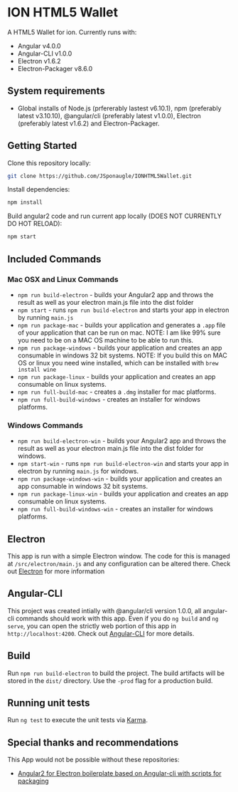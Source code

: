 # ION HTML5 Wallet

A HTML5 Wallet for ion. Currently runs with:

- Angular v4.0.0
- Angular-CLI v1.0.0
- Electron v1.6.2
- Electron-Packager v8.6.0

## System requirements

- Global installs of Node.js (prfererably lastest v6.10.1), npm (preferably latest v3.10.10), @angular/cli (preferably latest v1.0.0), Electron (preferably latest v1.6.2) and Electron-Packager.

## Getting Started

Clone this repository locally:

``` bash
git clone https://github.com/JSponaugle/IONHTML5Wallet.git
```

Install dependencies:

``` bash
npm install
```

Build angular2 code and run current app locally (DOES NOT CURRENTLY DO HOT RELOAD):

``` bash
npm start
```
## Included Commands
### Mac OSX and Linux Commands
- `npm run build-electron` - builds your Angular2 app and throws the result as well as your electron main.js file into the dist folder
- `npm start` - runs `npm run build-electron` and starts your app in electron by running `main.js`
- `npm run package-mac` - builds your application and generates a `.app` file of your application that can be run on mac. NOTE: I am like 99% sure you need to be on a MAC OS machine to be able to run this.
- `npm run package-windows` - builds your application and creates an app consumable in windows 32 bit systems. NOTE: If you build this on MAC OS or linux you need wine installed, which can be installed with `brew install wine`
- `npm run package-linux` - builds your application and creates an app consumable on linux systems.
- `npm run full-build-mac` - creates a `.dmg` installer for mac platforms.
- `npm run full-build-windows` - creates an installer for windows platforms.
### Windows Commands
- `npm run build-electron-win` - builds your Angular2 app and throws the result as well as your electron main.js file into the dist folder for windows.
- `npm start-win` - runs `npm run build-electron-win` and starts your app in electron by running `main.js` for windows.
- `npm run package-windows-win` - builds your application and creates an app consumable in windows 32 bit systems.
- `npm run package-linux-win` - builds your application and creates an app consumable on linux systems.
- `npm run full-build-windows-win` - creates an installer for windows platforms.

## Electron

This app is run with a simple Electron window. The code for this is managed at `/src/electron/main.js` and any configuration can be altered there. Check out [Electron](https://github.com/electron/electron) for more information

## Angular-CLI

This project was created intially with @angular/cli version 1.0.0, all angular-cli commands should work with this app. Even if you do `ng build` and `ng serve`, you can open the strictly web portion of this app in `http://localhost:4200`. Check out [Angular-CLI](https://github.com/angular/angular-cli) for more details.

## Build

Run `npm run build-electron` to build the project. The build artifacts will be stored in the `dist/` directory. Use the `-prod` flag for a production build.

## Running unit tests

Run `ng test` to execute the unit tests via [Karma](https://karma-runner.github.io).

## Special thanks and recommendations

This App would not be possible without these repositories:

- [Angular2 for Electron boilerplate based on Angular-cli with scripts for packaging](https://github.com/stokingerl/Angular2-Electron-Boilerplate)
